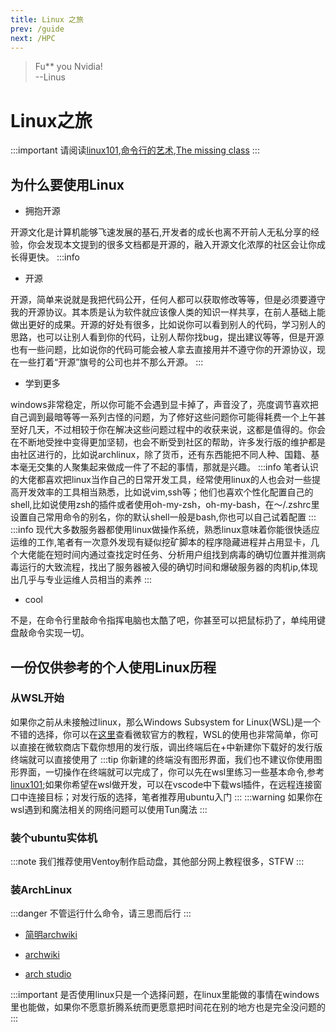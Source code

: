 ```yaml
---
title: Linux 之旅
prev: /guide
next: /HPC
---
```

> Fu** you Nvidia!          
--Linus
# Linux之旅
:::important
请阅读[linux101](https://101.ustclug.org/),[命令行的艺术](https://github.com/jlevy/the-art-of-command-line/blob/master/README-zh.md),[The missing class](https://missing-semester-cn.github.io/)
:::
## 为什么要使用Linux
* 拥抱开源

开源文化是计算机能够飞速发展的基石,开发者的成长也离不开前人无私分享的经验，你会发现本文提到的很多文档都是开源的，融入开源文化浓厚的社区会让你成长得更快。
:::info
* 开源

开源，简单来说就是我把代码公开，任何人都可以获取修改等等，但是必须要遵守我的开源协议。其本质是认为软件就应该像人类的知识一样共享，在前人基础上能做出更好的成果。开源的好处有很多，比如说你可以看到别人的代码，学习别人的思路，也可以让别人看到你的代码，让别人帮你找bug，提出建议等等，但是开源也有一些问题，比如说你的代码可能会被人拿去直接用并不遵守你的开源协议，现在一些打着“开源”旗号的公司也并不那么开源。
:::

* 学到更多

windows非常稳定，所以你可能不会遇到显卡掉了，声音没了，亮度调节喜欢把自己调到最暗等等一系列古怪的问题，为了修好这些问题你可能得耗费一个上午甚至好几天，不过相较于你在解决这些问题过程中的收获来说，这都是值得的。你会在不断地受挫中变得更加坚韧，也会不断受到社区的帮助，许多发行版的维护都是由社区进行的，比如说archlinux，除了货币，还有东西能把不同人种、国籍、基本毫无交集的人聚集起来做成一件了不起的事情，那就是兴趣。
:::info
笔者认识的大佬都喜欢把linux当作自己的日常开发工具，经常使用linux的人也会对一些提高开发效率的工具相当熟悉，比如说vim,ssh等；他们也喜欢个性化配置自己的shell,比如说使用zsh的插件或者使用oh-my-zsh，oh-my-bash，在～/.zshrc里设置自己常用命令的别名，你的默认shell一般是bash,你也可以自己试着配置
:::
:::info
现代大多数服务器都使用linux做操作系统，熟悉linux意味着你能很快适应运维的工作,笔者有一次意外发现有疑似挖矿脚本的程序隐藏进程并占用显卡，几个大佬能在短时间内通过查找定时任务、分析用户组找到病毒的确切位置并推测病毒运行的大致流程，找出了服务器被入侵的确切时间和爆破服务器的肉机ip,体现出几乎与专业运维人员相当的素养
:::
* cool

不是，在命令行里敲命令指挥电脑也太酷了吧，你甚至可以把鼠标扔了，单纯用键盘敲命令实现一切。

## 一份仅供参考的个人使用Linux历程

### 从WSL开始

如果你之前从未接触过linux，那么Windows Subsystem for Linux(WSL)是一个不错的选择，你可以在[这里](https://learn.microsoft.com/zh-cn/windows/wsl/install)查看微软官方的教程，WSL的使用也非常简单，你可以直接在微软商店下载你想用的发行版，调出终端后在+中新建你下载好的发行版终端就可以直接使用了
:::tip
你新建的终端没有图形界面，我们也不建议你使用图形界面，一切操作在终端就可以完成了，你可以先在wsl里练习一些基本命令,参考[linux101](https://101.ustclug.org/);如果你希望在wsl做开发，可以在vscode中下载wsl插件，在远程连接窗口中连接目标；对发行版的选择，笔者推荐用ubuntu入门
:::
:::warning
如果你在wsl遇到和魔法相关的网络问题可以使用Tun魔法
:::
### 装个ubuntu实体机

:::note
我们推荐使用Ventoy制作启动盘，其他部分网上教程很多，STFW
:::

### 装ArchLinux
:::danger
不管运行什么命令，请三思而后行
:::
* [简明archwiki](https://arch.icekylin.online/)

* [archwiki](https://wiki.archlinuxcn.org/wiki/)

* [arch studio](https://archlinuxstudio.github.io/ArchLinuxTutorial/#/)


:::important
是否使用linux只是一个选择问题，在linux里能做的事情在windows里也能做，如果你不愿意折腾系统而更愿意把时间花在别的地方也是完全没问题的
:::


<CommentService/>